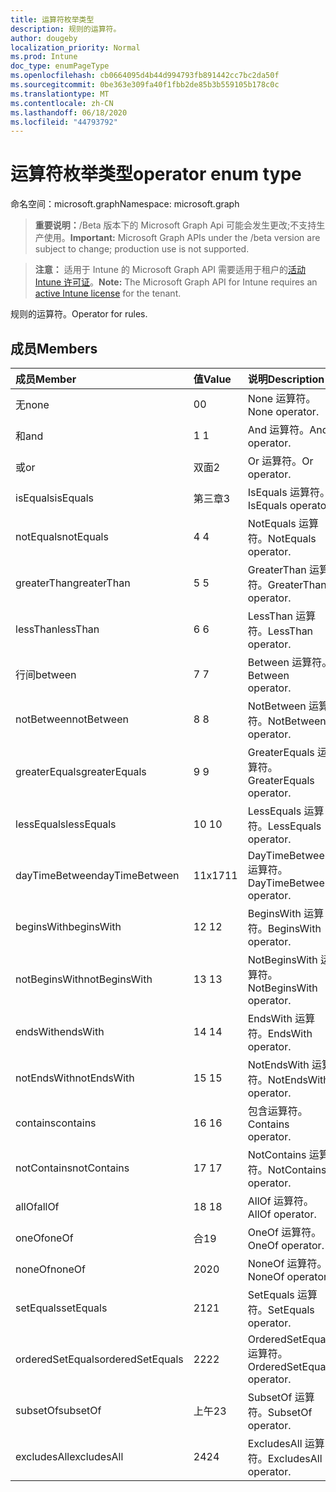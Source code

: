 ```yaml
---
title: 运算符枚举类型
description: 规则的运算符。
author: dougeby
localization_priority: Normal
ms.prod: Intune
doc_type: enumPageType
ms.openlocfilehash: cb0664095d4b44d994793fb891442cc7bc2da50f
ms.sourcegitcommit: 0be363e309fa40f1fbb2de85b3b559105b178c0c
ms.translationtype: MT
ms.contentlocale: zh-CN
ms.lasthandoff: 06/18/2020
ms.locfileid: "44793792"
---
```

# <a name="operator-enum-type"></a><span data-ttu-id="f272c-103">运算符枚举类型</span><span class="sxs-lookup"><span data-stu-id="f272c-103">operator enum type</span></span>

<span data-ttu-id="f272c-104">命名空间：microsoft.graph</span><span class="sxs-lookup"><span data-stu-id="f272c-104">Namespace: microsoft.graph</span></span>

> <span data-ttu-id="f272c-105">**重要说明：**/Beta 版本下的 Microsoft Graph Api 可能会发生更改;不支持生产使用。</span><span class="sxs-lookup"><span data-stu-id="f272c-105">**Important:** Microsoft Graph APIs under the /beta version are subject to change; production use is not supported.</span></span>

> <span data-ttu-id="f272c-106">**注意：** 适用于 Intune 的 Microsoft Graph API 需要适用于租户的[活动 Intune 许可证](https://go.microsoft.com/fwlink/?linkid=839381)。</span><span class="sxs-lookup"><span data-stu-id="f272c-106">**Note:** The Microsoft Graph API for Intune requires an [active Intune license](https://go.microsoft.com/fwlink/?linkid=839381) for the tenant.</span></span>

<span data-ttu-id="f272c-107">规则的运算符。</span><span class="sxs-lookup"><span data-stu-id="f272c-107">Operator for rules.</span></span>

## <a name="members"></a><span data-ttu-id="f272c-108">成员</span><span class="sxs-lookup"><span data-stu-id="f272c-108">Members</span></span>
|<span data-ttu-id="f272c-109">成员</span><span class="sxs-lookup"><span data-stu-id="f272c-109">Member</span></span>|<span data-ttu-id="f272c-110">值</span><span class="sxs-lookup"><span data-stu-id="f272c-110">Value</span></span>|<span data-ttu-id="f272c-111">说明</span><span class="sxs-lookup"><span data-stu-id="f272c-111">Description</span></span>|
|:---|:---|:---|
|<span data-ttu-id="f272c-112">无</span><span class="sxs-lookup"><span data-stu-id="f272c-112">none</span></span>|<span data-ttu-id="f272c-113">0</span><span class="sxs-lookup"><span data-stu-id="f272c-113">0</span></span>|<span data-ttu-id="f272c-114">None 运算符。</span><span class="sxs-lookup"><span data-stu-id="f272c-114">None operator.</span></span>|
|<span data-ttu-id="f272c-115">和</span><span class="sxs-lookup"><span data-stu-id="f272c-115">and</span></span>|<span data-ttu-id="f272c-116">1 </span><span class="sxs-lookup"><span data-stu-id="f272c-116">1</span></span>|<span data-ttu-id="f272c-117">And 运算符。</span><span class="sxs-lookup"><span data-stu-id="f272c-117">And operator.</span></span>|
|<span data-ttu-id="f272c-118">或</span><span class="sxs-lookup"><span data-stu-id="f272c-118">or</span></span>|<span data-ttu-id="f272c-119">双面</span><span class="sxs-lookup"><span data-stu-id="f272c-119">2</span></span>|<span data-ttu-id="f272c-120">Or 运算符。</span><span class="sxs-lookup"><span data-stu-id="f272c-120">Or operator.</span></span>|
|<span data-ttu-id="f272c-121">isEquals</span><span class="sxs-lookup"><span data-stu-id="f272c-121">isEquals</span></span>|<span data-ttu-id="f272c-122">第三章</span><span class="sxs-lookup"><span data-stu-id="f272c-122">3</span></span>|<span data-ttu-id="f272c-123">IsEquals 运算符。</span><span class="sxs-lookup"><span data-stu-id="f272c-123">IsEquals operator.</span></span>|
|<span data-ttu-id="f272c-124">notEquals</span><span class="sxs-lookup"><span data-stu-id="f272c-124">notEquals</span></span>|<span data-ttu-id="f272c-125">4 </span><span class="sxs-lookup"><span data-stu-id="f272c-125">4</span></span>|<span data-ttu-id="f272c-126">NotEquals 运算符。</span><span class="sxs-lookup"><span data-stu-id="f272c-126">NotEquals operator.</span></span>|
|<span data-ttu-id="f272c-127">greaterThan</span><span class="sxs-lookup"><span data-stu-id="f272c-127">greaterThan</span></span>|<span data-ttu-id="f272c-128">5 </span><span class="sxs-lookup"><span data-stu-id="f272c-128">5</span></span>|<span data-ttu-id="f272c-129">GreaterThan 运算符。</span><span class="sxs-lookup"><span data-stu-id="f272c-129">GreaterThan operator.</span></span>|
|<span data-ttu-id="f272c-130">lessThan</span><span class="sxs-lookup"><span data-stu-id="f272c-130">lessThan</span></span>|<span data-ttu-id="f272c-131">6 </span><span class="sxs-lookup"><span data-stu-id="f272c-131">6</span></span>|<span data-ttu-id="f272c-132">LessThan 运算符。</span><span class="sxs-lookup"><span data-stu-id="f272c-132">LessThan operator.</span></span>|
|<span data-ttu-id="f272c-133">行间</span><span class="sxs-lookup"><span data-stu-id="f272c-133">between</span></span>|<span data-ttu-id="f272c-134">7 </span><span class="sxs-lookup"><span data-stu-id="f272c-134">7</span></span>|<span data-ttu-id="f272c-135">Between 运算符。</span><span class="sxs-lookup"><span data-stu-id="f272c-135">Between operator.</span></span>|
|<span data-ttu-id="f272c-136">notBetween</span><span class="sxs-lookup"><span data-stu-id="f272c-136">notBetween</span></span>|<span data-ttu-id="f272c-137">8 </span><span class="sxs-lookup"><span data-stu-id="f272c-137">8</span></span>|<span data-ttu-id="f272c-138">NotBetween 运算符。</span><span class="sxs-lookup"><span data-stu-id="f272c-138">NotBetween operator.</span></span>|
|<span data-ttu-id="f272c-139">greaterEquals</span><span class="sxs-lookup"><span data-stu-id="f272c-139">greaterEquals</span></span>|<span data-ttu-id="f272c-140">9 </span><span class="sxs-lookup"><span data-stu-id="f272c-140">9</span></span>|<span data-ttu-id="f272c-141">GreaterEquals 运算符。</span><span class="sxs-lookup"><span data-stu-id="f272c-141">GreaterEquals operator.</span></span>|
|<span data-ttu-id="f272c-142">lessEquals</span><span class="sxs-lookup"><span data-stu-id="f272c-142">lessEquals</span></span>|<span data-ttu-id="f272c-143">10  </span><span class="sxs-lookup"><span data-stu-id="f272c-143">10</span></span>|<span data-ttu-id="f272c-144">LessEquals 运算符。</span><span class="sxs-lookup"><span data-stu-id="f272c-144">LessEquals operator.</span></span>|
|<span data-ttu-id="f272c-145">dayTimeBetween</span><span class="sxs-lookup"><span data-stu-id="f272c-145">dayTimeBetween</span></span>|<span data-ttu-id="f272c-146">11x17</span><span class="sxs-lookup"><span data-stu-id="f272c-146">11</span></span>|<span data-ttu-id="f272c-147">DayTimeBetween 运算符。</span><span class="sxs-lookup"><span data-stu-id="f272c-147">DayTimeBetween operator.</span></span>|
|<span data-ttu-id="f272c-148">beginsWith</span><span class="sxs-lookup"><span data-stu-id="f272c-148">beginsWith</span></span>|<span data-ttu-id="f272c-149">12 </span><span class="sxs-lookup"><span data-stu-id="f272c-149">12</span></span>|<span data-ttu-id="f272c-150">BeginsWith 运算符。</span><span class="sxs-lookup"><span data-stu-id="f272c-150">BeginsWith operator.</span></span>|
|<span data-ttu-id="f272c-151">notBeginsWith</span><span class="sxs-lookup"><span data-stu-id="f272c-151">notBeginsWith</span></span>|<span data-ttu-id="f272c-152">13 </span><span class="sxs-lookup"><span data-stu-id="f272c-152">13</span></span>|<span data-ttu-id="f272c-153">NotBeginsWith 运算符。</span><span class="sxs-lookup"><span data-stu-id="f272c-153">NotBeginsWith operator.</span></span>|
|<span data-ttu-id="f272c-154">endsWith</span><span class="sxs-lookup"><span data-stu-id="f272c-154">endsWith</span></span>|<span data-ttu-id="f272c-155">14 </span><span class="sxs-lookup"><span data-stu-id="f272c-155">14</span></span>|<span data-ttu-id="f272c-156">EndsWith 运算符。</span><span class="sxs-lookup"><span data-stu-id="f272c-156">EndsWith operator.</span></span>|
|<span data-ttu-id="f272c-157">notEndsWith</span><span class="sxs-lookup"><span data-stu-id="f272c-157">notEndsWith</span></span>|<span data-ttu-id="f272c-158">15 </span><span class="sxs-lookup"><span data-stu-id="f272c-158">15</span></span>|<span data-ttu-id="f272c-159">NotEndsWith 运算符。</span><span class="sxs-lookup"><span data-stu-id="f272c-159">NotEndsWith operator.</span></span>|
|<span data-ttu-id="f272c-160">contains</span><span class="sxs-lookup"><span data-stu-id="f272c-160">contains</span></span>|<span data-ttu-id="f272c-161">16 </span><span class="sxs-lookup"><span data-stu-id="f272c-161">16</span></span>|<span data-ttu-id="f272c-162">包含运算符。</span><span class="sxs-lookup"><span data-stu-id="f272c-162">Contains operator.</span></span>|
|<span data-ttu-id="f272c-163">notContains</span><span class="sxs-lookup"><span data-stu-id="f272c-163">notContains</span></span>|<span data-ttu-id="f272c-164">17 </span><span class="sxs-lookup"><span data-stu-id="f272c-164">17</span></span>|<span data-ttu-id="f272c-165">NotContains 运算符。</span><span class="sxs-lookup"><span data-stu-id="f272c-165">NotContains operator.</span></span>|
|<span data-ttu-id="f272c-166">allOf</span><span class="sxs-lookup"><span data-stu-id="f272c-166">allOf</span></span>|<span data-ttu-id="f272c-167">18 </span><span class="sxs-lookup"><span data-stu-id="f272c-167">18</span></span>|<span data-ttu-id="f272c-168">AllOf 运算符。</span><span class="sxs-lookup"><span data-stu-id="f272c-168">AllOf operator.</span></span>|
|<span data-ttu-id="f272c-169">oneOf</span><span class="sxs-lookup"><span data-stu-id="f272c-169">oneOf</span></span>|<span data-ttu-id="f272c-170">合</span><span class="sxs-lookup"><span data-stu-id="f272c-170">19</span></span>|<span data-ttu-id="f272c-171">OneOf 运算符。</span><span class="sxs-lookup"><span data-stu-id="f272c-171">OneOf operator.</span></span>|
|<span data-ttu-id="f272c-172">noneOf</span><span class="sxs-lookup"><span data-stu-id="f272c-172">noneOf</span></span>|<span data-ttu-id="f272c-173">20</span><span class="sxs-lookup"><span data-stu-id="f272c-173">20</span></span>|<span data-ttu-id="f272c-174">NoneOf 运算符。</span><span class="sxs-lookup"><span data-stu-id="f272c-174">NoneOf operator.</span></span>|
|<span data-ttu-id="f272c-175">setEquals</span><span class="sxs-lookup"><span data-stu-id="f272c-175">setEquals</span></span>|<span data-ttu-id="f272c-176"> 21</span><span class="sxs-lookup"><span data-stu-id="f272c-176">21</span></span>|<span data-ttu-id="f272c-177">SetEquals 运算符。</span><span class="sxs-lookup"><span data-stu-id="f272c-177">SetEquals operator.</span></span>|
|<span data-ttu-id="f272c-178">orderedSetEquals</span><span class="sxs-lookup"><span data-stu-id="f272c-178">orderedSetEquals</span></span>|<span data-ttu-id="f272c-179">22</span><span class="sxs-lookup"><span data-stu-id="f272c-179">22</span></span>|<span data-ttu-id="f272c-180">OrderedSetEquals 运算符。</span><span class="sxs-lookup"><span data-stu-id="f272c-180">OrderedSetEquals operator.</span></span>|
|<span data-ttu-id="f272c-181">subsetOf</span><span class="sxs-lookup"><span data-stu-id="f272c-181">subsetOf</span></span>|<span data-ttu-id="f272c-182">上午</span><span class="sxs-lookup"><span data-stu-id="f272c-182">23</span></span>|<span data-ttu-id="f272c-183">SubsetOf 运算符。</span><span class="sxs-lookup"><span data-stu-id="f272c-183">SubsetOf operator.</span></span>|
|<span data-ttu-id="f272c-184">excludesAll</span><span class="sxs-lookup"><span data-stu-id="f272c-184">excludesAll</span></span>|<span data-ttu-id="f272c-185">24</span><span class="sxs-lookup"><span data-stu-id="f272c-185">24</span></span>|<span data-ttu-id="f272c-186">ExcludesAll 运算符。</span><span class="sxs-lookup"><span data-stu-id="f272c-186">ExcludesAll operator.</span></span>|



